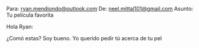 Para: ryan.mendiondo@outlook.com
De: neel.mittal101@gmail.com
Asunto: Tu película favorita

Hola Ryan:

¿Comó estas? Soy bueno. Yo querido pedir tú acerca de tu pel